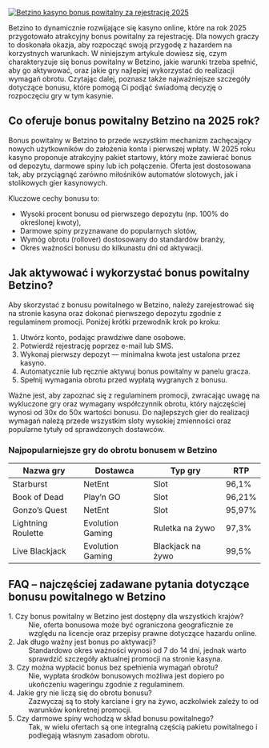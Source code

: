 [![Betzino kasyno bonus powitalny za rejestrację 2025](https://123-caf.pages.dev/gitsignup.png)](https://vrmoo.ru/Bt82HjjY)

<p>Betzino to dynamicznie rozwijające się kasyno online, które na rok 2025 przygotowało atrakcyjny bonus powitalny za rejestrację. Dla nowych graczy to doskonała okazja, aby rozpocząć swoją przygodę z hazardem na korzystnych warunkach. W niniejszym artykule dowiesz się, czym charakteryzuje się bonus powitalny w Betzino, jakie warunki trzeba spełnić, aby go aktywować, oraz jakie gry najlepiej wykorzystać do realizacji wymagań obrotu. Czytając dalej, poznasz także najważniejsze szczegóły dotyczące bonusu, które pomogą Ci podjąć świadomą decyzję o rozpoczęciu gry w tym kasynie.</p>  <h2>Co oferuje bonus powitalny Betzino na 2025 rok?</h2> <p>Bonus powitalny w Betzino to przede wszystkim mechanizm zachęcający nowych użytkowników do założenia konta i pierwszej wpłaty. W 2025 roku kasyno proponuje atrakcyjny pakiet startowy, który może zawierać bonus od depozytu, darmowe spiny lub ich połączenie. Oferta jest dostosowana tak, aby przyciągnąć zarówno miłośników automatów slotowych, jak i stolikowych gier kasynowych.</p> <p>Kluczowe cechy bonusu to:</p> <ul>   <li>Wysoki procent bonusu od pierwszego depozytu (np. 100% do określonej kwoty),</li>   <li>Darmowe spiny przyznawane do popularnych slotów,</li>   <li>Wymóg obrotu (rollover) dostosowany do standardów branży,</li>   <li>Okres ważności bonusu do kilkunastu dni od aktywacji.</li> </ul>  <h2>Jak aktywować i wykorzystać bonus powitalny Betzino?</h2> <p>Aby skorzystać z bonusu powitalnego w Betzino, należy zarejestrować się na stronie kasyna oraz dokonać pierwszego depozytu zgodnie z regulaminem promocji. Poniżej krótki przewodnik krok po kroku:</p> <ol>   <li>Utwórz konto, podając prawdziwe dane osobowe.</li>   <li>Potwierdź rejestrację poprzez e-mail lub SMS.</li>   <li>Wykonaj pierwszy depozyt — minimalna kwota jest ustalona przez kasyno.</li>   <li>Automatycznie lub ręcznie aktywuj bonus powitalny w panelu gracza.</li>   <li>Spełnij wymagania obrotu przed wypłatą wygranych z bonusu.</li> </ol> <p>Ważne jest, aby zapoznać się z regulaminem promocji, zwracając uwagę na wykluczone gry oraz wymagany współczynnik obrotu, który najczęściej wynosi od 30x do 50x wartości bonusu. Do najlepszych gier do realizacji wymagań należą przede wszystkim sloty wysokiej zmienności oraz popularne tytuły od sprawdzonych dostawców.</p>  <h3>Najpopularniejsze gry do obrotu bonusem w Betzino</h3> <table>   <thead>     <tr>       <th>Nazwa gry</th>       <th>Dostawca</th>       <th>Typ gry</th>       <th>RTP</th>     </tr>   </thead>   <tbody>     <tr>       <td>Starburst</td>       <td>NetEnt</td>       <td>Slot</td>       <td>96,1%</td>     </tr>     <tr>       <td>Book of Dead</td>       <td>Play’n GO</td>       <td>Slot</td>       <td>96,21%</td>     </tr>     <tr>       <td>Gonzo’s Quest</td>       <td>NetEnt</td>       <td>Slot</td>       <td>95,97%</td>     </tr>     <tr>       <td>Lightning Roulette</td>       <td>Evolution Gaming</td>       <td>Ruletka na żywo</td>       <td>97,3%</td>     </tr>     <tr>       <td>Live Blackjack</td>       <td>Evolution Gaming</td>       <td>Blackjack na żywo</td>       <td>99,5%</td>     </tr>   </tbody> </table>  <h2>FAQ – najczęściej zadawane pytania dotyczące bonusu powitalnego w Betzino</h2> <dl>   <dt>1. Czy bonus powitalny w Betzino jest dostępny dla wszystkich krajów?</dt>   <dd>Nie, oferta bonusowa może być ograniczona geograficznie ze względu na licencje oraz przepisy prawne dotyczące hazardu online.</dd>    <dt>2. Jak długo ważny jest bonus po aktywacji?</dt>   <dd>Standardowo okres ważności wynosi od 7 do 14 dni, jednak warto sprawdzić szczegóły aktualnej promocji na stronie kasyna.</dd>    <dt>3. Czy można wypłacić bonus bez spełnienia wymagań obrotu?</dt>   <dd>Nie, wypłata środków bonusowych możliwa jest dopiero po ukończeniu wageringu zgodnie z regulaminem.</dd>    <dt>4. Jakie gry nie liczą się do obrotu bonusu?</dt>   <dd>Zazwyczaj są to stoły karciane i gry na żywo, aczkolwiek zależy to od warunków konkretnej promocji.</dd>    <dt>5. Czy darmowe spiny wchodzą w skład bonusu powitalnego?</dt>   <dd>Tak, w wielu ofertach są one integralną częścią pakietu powitalnego i podlegają własnym zasadom obrotu.</dd> </dl>